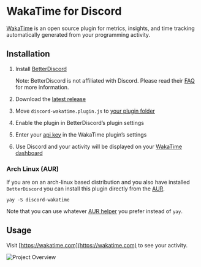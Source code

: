 # WakaTime for Discord

[WakaTime][wakatime] is an open source plugin for metrics, insights, and time tracking automatically generated from your programming activity.

## Installation

1. Install [BetterDiscord](https://betterdiscord.app/)

    Note: BetterDiscord is not affiliated with Discord. Please read their [FAQ](https://docs.betterdiscord.app/users/getting-started/faq) for more information.

2. Download the [latest release](https://github.com/wakatime/discord-wakatime/releases/latest)

3. Move `discord-wakatime.plugin.js` to [your plugin folder](https://docs.betterdiscord.app/plugins/introduction/quick-start#plugin-folder)

4. Enable the plugin in BetterDiscord’s plugin settings

5. Enter your [api key][api key] in the WakaTime plugin’s settings

6. Use Discord and your activity will be displayed on your [WakaTime dashboard](https://wakatime.com)

### Arch Linux (AUR)
If you are on an arch-linux based distribution and you also have installed `BetterDiscord` you can install this plugin directly from the [AUR](https://aur.archlinux.org/).

``` shell
yay -S discord-wakatime
```

Note that you can use whatever [AUR helper](https://wiki.archlinux.org/title/AUR_helpers) you prefer instead of `yay`.

## Usage

Visit [https://wakatime.com](https://wakatime.com) to see your activity.

![Project Overview](https://wakatime.com/static/img/ScreenShots/Screen-Shot-2016-03-21.png)

[wakatime]: https://wakatime.com/discord
[api key]: https://wakatime.com/api-key
